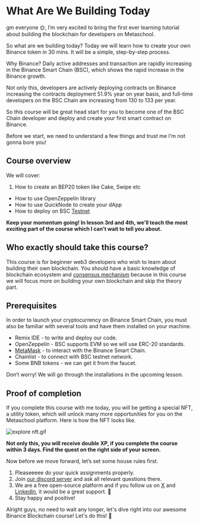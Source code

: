 # What Are We Building Today

gm everyone 🌞, I’m very excited to bring the first ever learning tutorial about building the blockchain for developers on Metaschool.

So what are we building today? Today we will learn how to create your own Binance token in 30 mins. It will be a simple, step-by-step process.

Why Binance? Daily active addresses and transaction are rapidly increasing in the Binance Smart Chain (BSC), which shows the rapid increase in the Binance growth.

Not only this, developers are actively deploying contracts on Binance increasing the contracts deployment 51.9% year on year basis, and full-time developers on the BSC Chain are increasing from 130 to 133 per year.

So this course will be great head start for you to become one of the BSC Chain developer and deploy and create your first smart contract on Binance.

Before we start, we need to understand a few things and trust me I'm not gonna bore you!

## Course overview

We will cover:

1. How to create an BEP20 token like Cake, Swipe etc

- How to use OpenZeppelin library
- How to use QuickNode to create your dApp
- How to deploy on BSC [Testnet](https://metaschool.so/articles/testnet-meaning/)

**Keep your momentum going! In lesson 3rd and 4th, we’ll teach the most exciting part of the course which I can’t wait to tell you about.**

## Who exactly should take this course?

This course is for beginner web3 developers who wish to learn about building their own blockchain. You should have a basic knowledge of blockchain ecosystem and [consensus mechanism](https://metaschool.so/articles/consensus-mechanism-meaning/) because in this course we will focus more on building your own blockchain and skip the theory part.

## Prerequisites

In order to launch your cryptocurrency on Binance Smart Chain, you must also be familiar with several tools and have them installed on your machine.

- Remix IDE - to write and deploy our code.
- OpenZeppelin - BSC supports EVM so we will use ERC-20 standards.
- [MetaMask](https://metaschool.so/course/understand-and-setup-metamask-account) - to interact with the Binance Smart Chain.
- Chainlist - to connect with BSC testnet network.
- Some BNB tokens - we can get it from the faucet.

Don’t worry! We will go through the installations in the upcoming lesson.

## Proof of completion

If you complete this course with me today, you will be getting a special NFT, a utility token, which will unlock many more opportunities for you on the Metaschool platform. Here is how the NFT looks like.

![explore nft.gif](https://github.com/0xmetaschool/Learning-Projects/blob/main/assests_for_all/Completion%20NFT.webp?raw=true)


**Not only this, you will receive double XP, if you complete the course within 3 days. Find the quest on the right side of your screen.**

Now before we move forward, let’s set some house rules first.
1. Pleaseeeee do your quick assignments properly.
2. Join [our discord server](https://discord.gg/vbVMUwXWgc) and ask all relevant questions there.
3. We are a free open-source platform and if you follow us on [X](https://bit.ly/binance-token-twitter) and [LinkedIn](https://bit.ly/binance-token-linkedin), it would be a great support. 🫣
4. Stay happy and positive!

Alright guys, no need to wait any longer, let's dive right into our awesome Binance Blockchain course! Let's do this! 🙌

